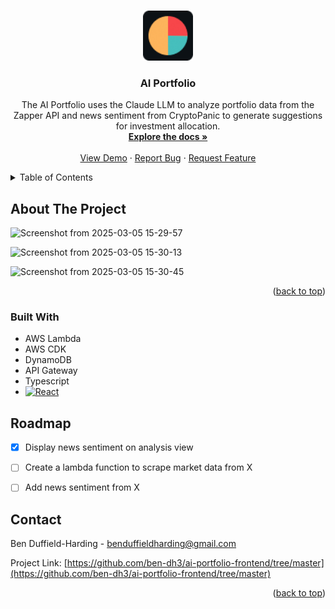 <a id="readme-top"></a>

<!-- PROJECT LOGO -->
<br />
<div align="center">
  <a href="https://github.com/ben-dh3/ai-portfolio-frontend">
    <img src="public/logo.png" alt="Logo" width="80" height="80">
  </a>

<h3 align="center">AI Portfolio</h3>

  <p align="center">
    The AI Portfolio uses the Claude LLM to analyze portfolio data from the Zapper API and news sentiment from CryptoPanic to generate suggestions for investment allocation.
    <br />
    <a href="https://github.com/ben-dh3/ai-portfolio-frontend"><strong>Explore the docs »</strong></a>
    <br />
    <br />
    <a href="https://master.d5ohu7yc8el7a.amplifyapp.com/">View Demo</a>
    &middot;
    <a href="https://github.com/ben-dh3/ai-portfolio-frontend/issues/new?labels=bug&template=bug-report---.md">Report Bug</a>
    &middot;
    <a href="https://github.com/ben-dh3/ai-portfolio-frontend/issues/new?labels=enhancement&template=feature-request---.md">Request Feature</a>
  </p>
</div>



<!-- TABLE OF CONTENTS -->
<details>
  <summary>Table of Contents</summary>
  <ol>
    <li>
      <a href="#about-the-project">About The Project</a>
      <ul>
        <li><a href="#built-with">Built With</a></li>
      </ul>
    </li>
    <li><a href="#roadmap">Roadmap</a></li>
    <li><a href="#contact">Contact</a></li>
  </ol>
</details>



<!-- ABOUT THE PROJECT -->
## About The Project

![Screenshot from 2025-03-05 15-29-57](https://github.com/user-attachments/assets/232a0f53-33af-43f6-9bef-f5b3d4a67f2f)

![Screenshot from 2025-03-05 15-30-13](https://github.com/user-attachments/assets/6d18b13e-d29a-4bcc-b77f-99d03650cf7e)

![Screenshot from 2025-03-05 15-30-45](https://github.com/user-attachments/assets/9150b61a-baf3-48ee-a028-261f666b0e68)


<p align="right">(<a href="#readme-top">back to top</a>)</p>


### Built With

* AWS Lambda
* AWS CDK
* DynamoDB
* API Gateway
* Typescript
* [![React][React.js]][React-url]

<!-- ROADMAP -->
## Roadmap

- [x] Display news sentiment on analysis view
- [ ] Create a lambda function to scrape market data from X
- [ ] Add news sentiment from X


<!-- CONTACT -->
## Contact

Ben Duffield-Harding - benduffieldharding@gmail.com

Project Link: [https://github.com/ben-dh3/ai-portfolio-frontend/tree/master](https://github.com/ben-dh3/ai-portfolio-frontend/tree/master)

<p align="right">(<a href="#readme-top">back to top</a>)</p>

<!-- MARKDOWN LINKS & IMAGES -->
<!-- https://www.markdownguide.org/basic-syntax/#reference-style-links -->
[contributors-shield]: https://img.shields.io/github/contributors/github_username/repo_name.svg?style=for-the-badge
[contributors-url]: https://github.com/github_username/repo_name/graphs/contributors
[forks-shield]: https://img.shields.io/github/forks/github_username/repo_name.svg?style=for-the-badge
[forks-url]: https://github.com/github_username/repo_name/network/members
[stars-shield]: https://img.shields.io/github/stars/github_username/repo_name.svg?style=for-the-badge
[stars-url]: https://github.com/github_username/repo_name/stargazers
[issues-shield]: https://img.shields.io/github/issues/github_username/repo_name.svg?style=for-the-badge
[issues-url]: https://github.com/github_username/repo_name/issues
[license-shield]: https://img.shields.io/github/license/github_username/repo_name.svg?style=for-the-badge
[license-url]: https://github.com/github_username/repo_name/blob/master/LICENSE.txt
[linkedin-shield]: https://img.shields.io/badge/-LinkedIn-black.svg?style=for-the-badge&logo=linkedin&colorB=555
[linkedin-url]: https://linkedin.com/in/linkedin_username
[product-screenshot]: images/screenshot.png
[Next.js]: https://img.shields.io/badge/next.js-000000?style=for-the-badge&logo=nextdotjs&logoColor=white
[Next-url]: https://nextjs.org/
[React.js]: https://img.shields.io/badge/React-20232A?style=for-the-badge&logo=react&logoColor=61DAFB
[React-url]: https://reactjs.org/
[Vue.js]: https://img.shields.io/badge/Vue.js-35495E?style=for-the-badge&logo=vuedotjs&logoColor=4FC08D
[Vue-url]: https://vuejs.org/
[Angular.io]: https://img.shields.io/badge/Angular-DD0031?style=for-the-badge&logo=angular&logoColor=white
[Angular-url]: https://angular.io/
[Svelte.dev]: https://img.shields.io/badge/Svelte-4A4A55?style=for-the-badge&logo=svelte&logoColor=FF3E00
[Svelte-url]: https://svelte.dev/
[Laravel.com]: https://img.shields.io/badge/Laravel-FF2D20?style=for-the-badge&logo=laravel&logoColor=white
[Laravel-url]: https://laravel.com
[Bootstrap.com]: https://img.shields.io/badge/Bootstrap-563D7C?style=for-the-badge&logo=bootstrap&logoColor=white
[Bootstrap-url]: https://getbootstrap.com
[JQuery.com]: https://img.shields.io/badge/jQuery-0769AD?style=for-the-badge&logo=jquery&logoColor=white
[JQuery-url]: https://jquery.com 

